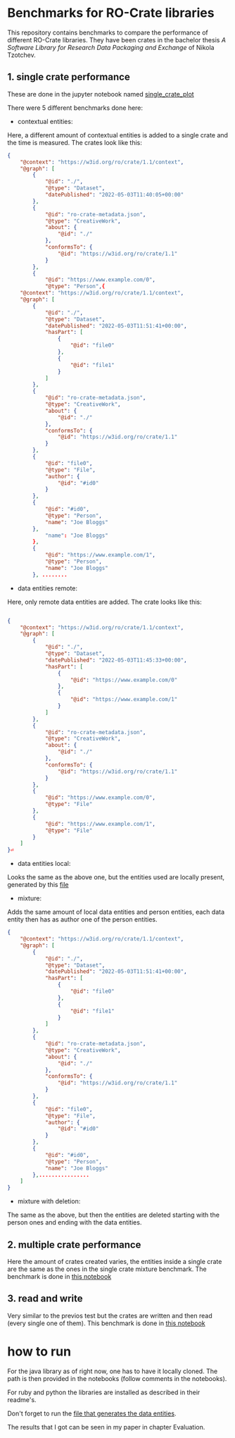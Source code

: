# Benchmarks for RO-Crate libraries
This repository contains benchmarks to compare the performance of different RO-Crate libraries. They have been crates in the bachelor thesis *A Software Library for Research Data Packaging and Exchange* of Nikola Tzotchev.
## 1. single crate performance

These are done in the jupyter notebook named [single_crate_plot](single_crate_plot.ipynb)

There were 5 different benchmarks done here:
- contextual entities:

Here, a different amount of contextual entities is added to a single crate and the time is measured.
The crates look like this:
```json
{
    "@context": "https://w3id.org/ro/crate/1.1/context",
    "@graph": [
        {
            "@id": "./",
            "@type": "Dataset",
            "datePublished": "2022-05-03T11:40:05+00:00"
        },
        {
            "@id": "ro-crate-metadata.json",
            "@type": "CreativeWork",
            "about": {
                "@id": "./"
            },
            "conformsTo": {
                "@id": "https://w3id.org/ro/crate/1.1"
            }
        },
        {
            "@id": "https://www.example.com/0",
            "@type": "Person",{
    "@context": "https://w3id.org/ro/crate/1.1/context",
    "@graph": [
        {
            "@id": "./",
            "@type": "Dataset",
            "datePublished": "2022-05-03T11:51:41+00:00",
            "hasPart": [
                {
                    "@id": "file0"
                },
                {
                    "@id": "file1"
                }
            ]
        },
        {
            "@id": "ro-crate-metadata.json",
            "@type": "CreativeWork",
            "about": {
                "@id": "./"
            },
            "conformsTo": {
                "@id": "https://w3id.org/ro/crate/1.1"
            }
        },
        {
            "@id": "file0",
            "@type": "File",
            "author": {
                "@id": "#id0"
            }
        },
        {
            "@id": "#id0",
            "@type": "Person",
            "name": "Joe Bloggs"
        },
            "name": "Joe Bloggs"
        },
        {
            "@id": "https://www.example.com/1",
            "@type": "Person",
            "name": "Joe Bloggs"
        }, ........
```

- data entities remote:

Here, only remote data entities are added.
The crate looks like this:

```json

{
    "@context": "https://w3id.org/ro/crate/1.1/context",
    "@graph": [
        {
            "@id": "./",
            "@type": "Dataset",
            "datePublished": "2022-05-03T11:45:33+00:00",
            "hasPart": [
                {
                    "@id": "https://www.example.com/0"
                },
                {
                    "@id": "https://www.example.com/1"
                }
            ]
        },
        {
            "@id": "ro-crate-metadata.json",
            "@type": "CreativeWork",
            "about": {
                "@id": "./"
            },
            "conformsTo": {
                "@id": "https://w3id.org/ro/crate/1.1"
            }
        },
        {
            "@id": "https://www.example.com/0",
            "@type": "File"
        },
        {
            "@id": "https://www.example.com/1",
            "@type": "File"
        }
    ]
}⏎                                                                        

```
- data entities local:

Looks the same as the above one, but the entities used are locally present, generated by this [file](generate_data.py)
- mixture:

Adds the same amount of local data entities and person entities, each data entity then has as author one of the person entities.

```json
{
    "@context": "https://w3id.org/ro/crate/1.1/context",
    "@graph": [
        {
            "@id": "./",
            "@type": "Dataset",
            "datePublished": "2022-05-03T11:51:41+00:00",
            "hasPart": [
                {
                    "@id": "file0"
                },
                {
                    "@id": "file1"
                }
            ]
        },
        {
            "@id": "ro-crate-metadata.json",
            "@type": "CreativeWork",
            "about": {
                "@id": "./"
            },
            "conformsTo": {
                "@id": "https://w3id.org/ro/crate/1.1"
            }
        },
        {
            "@id": "file0",
            "@type": "File",
            "author": {
                "@id": "#id0"
            }
        },
        {
            "@id": "#id0",
            "@type": "Person",
            "name": "Joe Bloggs"
        },................
    ]
}
```
- mixture with deletion:

The same as the above, but then the entities are deleted starting with the person ones and ending with the data entities.

## 2. multiple crate performance

Here the amount of crates created varies, the entities inside a single crate are the same as the ones in the single crate mixture benchmark.
The benchmark is done in [this notebook](multiple_crates.ipynb)


## 3. read and write

Very similar to the previos test but the crates are written and then read (every single one of them).
This benchmark is done in [this notebook](read_write.ipynb)


# how to run
For the java library as of right now, one has to have it locally cloned.
The path is then provided in the notebooks (follow comments in the notebooks).

For ruby and python the libraries are installed as described in their readme's.

Don't forget to run the [file that generates the data entities](generate_data.py).

The results that I got can be seen in my paper in chapter Evaluation.
